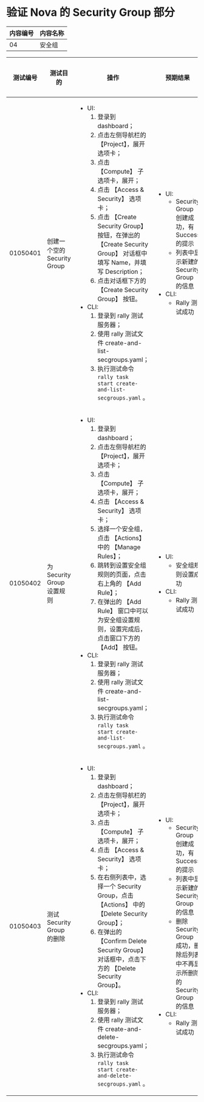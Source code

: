 # 验证 Nova 的 Security Group 部分

|内容编号|内容名称|
|--------|--------|
|04|安全组|


|测试编号|测试目的|操作|预期结果|实际结果|备注|Rally/Tempest/None|
|--------|--------|----|--------|--------|----|------------------|
|01050401|创建一个空的 Security Group|<ul><li>UI:<ol><li>登录到 dashboard；</li><li>点击左侧导航栏的 【Project】，展开选项卡；</li><li>点击 【Compute】 子选项卡，展开；</li><li>点击 【Access & Security】 选项卡；</li><li>点击 【Create Security Group】 按钮，在弹出的 【Create Security Group】 对话框中填写 Name，并填写 Description；</li><li>点击对话框下方的 【Create Security Group】 按钮。</li></ol></li><li>CLI:<ol><li>登录到 rally 测试服务器；</li><li>使用 rally 测试文件 create-and-list-secgroups.yaml；</li><li>执行测试命令 <code>rally task start create-and-list-secgroups.yaml</code> 。</li></ol></li></ul>|<ul><li>UI:<ul><li>Security Group 创建成功，有 Success 的提示</li><li>列表中显示新建的 Security Group 的信息</li></ul></li><li>CLI:<ul><li>Rally 测试成功</li></ul></li></ul>||rules_per_security_group 可以设置数量和具体规则：https://bugs.launchpad.net/rally/+bug/1393375<ul><li>执行 10 次，每次并行执行 2 个测试</li><li>每次测试创建 2 个安全组，规则数目为 0，即空的安全组</li></ul>|Rally:</br>create-and-list-secgroups_null.yaml|
|01050402|为 Security Group 设置规则|<ul><li>UI:<ol><li>登录到 dashboard；</li><li>点击左侧导航栏的 【Project】，展开选项卡；</li><li>点击 【Compute】 子选项卡，展开；</li><li>点击 【Access & Security】 选项卡；</li><li>选择一个安全组，点击 【Actions】 中的 【Manage Rules】；</li><li>跳转到设置安全组规则的页面，点击右上角的 【Add Rule】；</li><li>在弹出的 【Add Rule】 窗口中可以为安全组设置规则，设置完成后，点击窗口下方的 【Add】 按钮。</li></ol></li><li>CLI:<ol><li>登录到 rally 测试服务器；</li><li>使用 rally 测试文件 create-and-list-secgroups.yaml；</li><li>执行测试命令 <code>rally task start create-and-list-secgroups.yaml</code> 。</li></ol></li></ul>|<ul><li>UI:<ul><li>安全组规则设置成功</li></ul></li><li>CLI:<ul><li>Rally 测试成功</li></ul></li></ul>||<ul><li>执行 10 次，每次并行执行 2 个测试</li><li>每次测试创建 2 个安全组，规则数目为 10</li><li>其他选项**未知**，执行错误了</li></ul>|Rally:</br>create-and-list-secgroups.yaml|
|01050403|测试 Security Group 的删除|<ul><li>UI:<ol><li>登录到 dashboard；</li><li>点击左侧导航栏的 【Project】，展开选项卡；</li><li>点击 【Compute】 子选项卡，展开；</li><li>点击 【Access & Security】 选项卡；</li><li>在右侧列表中，选择一个 Security Group，点击 【Actions】 中的 【Delete Security Group】；</li><li>在弹出的 【Confirm Delete Security Group】 对话框中，点击下方的 【Delete Security Group】。</li></ol></li><li>CLI:<ol><li>登录到 rally 测试服务器；</li><li>使用 rally 测试文件 create-and-delete-secgroups.yaml；</li><li>执行测试命令 <code>rally task start create-and-delete-secgroups.yaml</code> 。</li></ol></li></ul>|<ul><li>UI:<ul><li>Security Group 创建成功，有 Success 的提示</li><li>列表中显示新建的 Security Group 的信息</li><li>删除 Security Group 成功，删除后列表中不再显示所删除的 Security Group 的信息</li></ul></li><li>CLI:<ul><li>Rally 测试成功</li></ul></li></ul>||<ul><li>执行 10 次，每次并行执行 2 个测试</li><li>每次测试创建 2 个安全组，规则数目为 10</li></ul>|Rally:</br>create-and-delete-secgroups.yaml|
